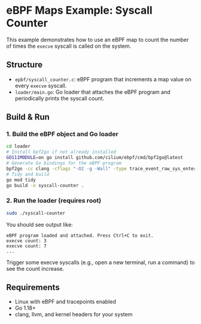 # eBPF Maps Example: Syscall Counter

This example demonstrates how to use an eBPF map to count the number of times the `execve` syscall is called on the system.

## Structure
- `epbf/syscall_counter.c`: eBPF program that increments a map value on every `execve` syscall.
- `loader/main.go`: Go loader that attaches the eBPF program and periodically prints the syscall count.

## Build & Run

### 1. Build the eBPF object and Go loader

```sh
cd loader
# Install bpf2go if not already installed
GO111MODULE=on go install github.com/cilium/ebpf/cmd/bpf2go@latest
# Generate Go bindings for the eBPF program
bpf2go -cc clang -cflags "-O2 -g -Wall" -type trace_event_raw_sys_enter SyscallCounter ../epbf/syscall_counter.c -- -I/usr/include
# Tidy and build
go mod tidy
go build -o syscall-counter .
```

### 2. Run the loader (requires root)

```sh
sudo ./syscall-counter
```

You should see output like:
```
eBPF program loaded and attached. Press Ctrl+C to exit.
execve count: 3
execve count: 7
...
```

Trigger some execve syscalls (e.g., open a new terminal, run a command) to see the count increase.

## Requirements
- Linux with eBPF and tracepoints enabled
- Go 1.18+
- clang, llvm, and kernel headers for your system
